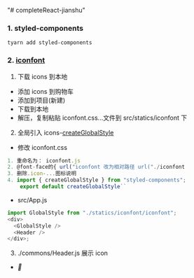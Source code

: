 "# completeReact-jianshu"

### 1. styled-components

```
tyarn add styled-components
```

### 2. [iconfont](https://www.iconfont.cn/)

1. 下载 icons 到本地

- 添加 icons 到购物车
- 添加到项目(新建)
- 下载到本地
- 解压，复制粘贴 iconfont.css...文件到 src/statics/iconfont 下

2. 全局引入 icons-[createGlobalStyle](https://www.styled-components.com/docs/api#createglobalstyle)

- 修改 iconfont.css

```js
1. 重命名为： iconfont.js
2. @font-face的{ url("iconfont 改为相对路径 url("./iconfont
3. 删除.icon-...图标说明
4. import { createGlobalStyle } from "styled-components";
    export default createGlobalStyle``
```

- src/App.js

```js
import GlobalStyle from "./statics/iconfont/iconfont";
<div>
  <GlobalStyle />
  <Header />
</div>;
```

3. ./commons/Header.js 展示 icon

- <i className="iconfont">&#xe61d;</i>
